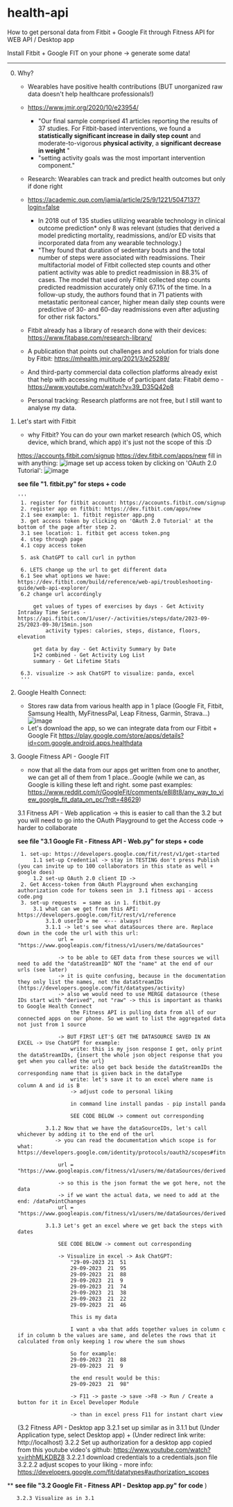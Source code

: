 # health-api
How to get personal data from Fitbit + Google Fit through Fitness API for WEB API / Desktop app

Install Fitbit + Google FIT on your phone -> generate some data!

----
0. Why?
    - Wearables have positive health contributions (BUT unorganized raw data doesn't help healthcare professionals!)
    - https://www.jmir.org/2020/10/e23954/
        - "Our final sample comprised 41 articles reporting the results of 37 studies. For Fitbit-based interventions, we found a **statistically significant increase in daily step count** and moderate-to-vigorous **physical activity**, a **significant decrease in weight** "
         - "setting activity goals was the most important intervention component."
     
           
    - Research: Wearables can track and predict health outcomes but only if done right
    - https://academic.oup.com/jamia/article/25/9/1221/5047137?login=false
      - In 2018 out of 135 studies utilizing wearable technology in clinical outcome prediction* only 8 was relevant (studies that derived a model predicting mortality, readmissions, and/or ED visits that incorporated data from any wearable technology.)
      - "They found that duration of sedentary bouts and the total number of steps were associated with readmissions. Their multifactorial model of Fitbit collected step counts and other patient activity was able to predict readmission in 88.3% of cases. The model that used only Fitbit collected step counts predicted readmission accurately only 67.1% of the time. In a follow-up study, the authors found that in 71 patients with metastatic peritoneal cancer, higher mean daily step counts were predictive of 30- and 60-day readmissions even after adjusting for other risk factors."
      
    - Fitbit already has a library of research done with their devices: https://www.fitabase.com/research-library/
    - A publication that points out challenges and solution for trials done by Fitbit: https://mhealth.jmir.org/2021/3/e25289/
    - And third-party commercial data collection platforms already exist that help with accessing multitude of participant data: Fitabit demo - https://www.youtube.com/watch?v=39_D35Q42p8 


    - Personal tracking:
        Research platforms are not free, but I still want to analyse my data.
         
1. Let's start with Fitbit
    - why Fitbit? You can do your own market research (which OS, which device, which brand, which app) it's just not the scope of this :D

    https://accounts.fitbit.com/signup
    https://dev.fitbit.com/apps/new
    fill in with anything: ![image](https://github.com/laszlo678/health-api/assets/105205264/66449295-4c7b-4859-8c8b-13368375c980)
    set up access token by clicking on 'OAuth 2.0 Tutorial': ![image](https://github.com/laszlo678/health-api/assets/105205264/f0336ff2-33ec-4cc5-82e8-a3b0d4a66313)



    **see file "1. fitbit.py" for steps + code**

       '''
        1. register for fitbit account: https://accounts.fitbit.com/signup
        2. register app on fitbit: https://dev.fitbit.com/apps/new
        2.1 see example: 1. fitbit register app.png
        3. get access token by clicking on 'OAuth 2.0 Tutorial' at the bottom of the page after step 2.
        3.1 see location: 1. fitbit get access token.png
        4. step through page
        4.1 copy access token
        
        5. ask ChatGPT to call curl in python
        
        6. LETS change up the url to get different data
        6.1 See what options we have: https://dev.fitbit.com/build/reference/web-api/troubleshooting-guide/web-api-explorer/
        6.2 change url accordingly
        
            get values of types of exercises by days - Get Activity Intraday Time Series - https://api.fitbit.com/1/user/-/activities/steps/date/2023-09-25/2023-09-30/15min.json
                activity types: calories, steps, distance, floors, elevation
        
            get data by day - Get Activity Summary by Date
            1+2 combined - Get Activity Log List
            summary - Get Lifetime Stats
        
        6.3. visualize -> ask ChatGPT to visualize: panda, excel
        '''

2. Google Health Connect:
   - Stores raw data from various health app in 1 place (Google Fit, Fitbit, Samsung Health, MyFitnessPal, Leap Fitness, Garmin, Strava...)
       ![image](https://github.com/laszlo678/health-api/assets/105205264/c351b4f3-8bda-4e92-a068-fd591b7d23b8)
   - Let's download the app, so we can integrate data from our Fitbit + Google Fit
         https://play.google.com/store/apps/details?id=com.google.android.apps.healthdata
     

3. Google Fitness API - Google FIT
     - now that all the data from our apps get written from one to another, we can get all of them from 1 place...Google
       (while we can, as Google is killing these left and right. some past examples: https://www.reddit.com/r/GoogleFit/comments/e8l8t8/any_way_to_view_google_fit_data_on_pc/?rdt=48629)

   3.1 Fitness API - Web application
       -> this is easier to call than the 3.2 but you will need to go into the OAuth Playground to get the Access code -> harder to collaborate

      **see file "3.1 Google Fit - Fitness API - Web.py" for steps + code**

        1. set-up: https://developers.google.com/fit/rest/v1/get-started
            1.1 set-up Credential -> stay in TESTING don't press Publish (you can invite up to 100 collaborators in this state as well + google does)
            1.2 set-up OAuth 2.0 client ID -> 
        2. Get Access-token from OAuth Playground when exchanging authorization code for tokens seen in  3.1 fitness api - access code.png 
        3. set-up requests  = same as in 1. fitbit.py
            3.1 what can we get from this API: https://developers.google.com/fit/rest/v1/reference
                3.1.0 userID = me  <--- always!
                3.1.1 -> let's see what dataSources there are. Replace down in the code the url with this url:
                    url = "https://www.googleapis.com/fitness/v1/users/me/dataSources"
                
                    -> to be able to GET data from these sources we will need to add the "dataStreamID" NOT the "name" at the end of our urls (see later)
                    -> it is quite confusing, because in the documentation they only list the names, not the dataStreamIDs (https://developers.google.com/fit/datatypes/activity)
                    -> also we would need to use MERGE datasource (these IDs start with "derived", not "raw" -> this is important as thanks to Google Health Connect
                        the Fitness API is pulling data from all of our connected apps on our phone. So we want to list the aggregated data not just from 1 source
                    
                    -> BUT FIRST LET'S GET THE DATASOURCE SAVED IN AN EXCEL -> Use ChatGPT for example:
                        write: this is my json response I get, only print the dataStreamIDs, {insert the whole json object response that you get when you called the url}
                        write: also get back beside the dataStreamIDs the corresponding name that is given back in the dataType
                        write: let's save it to an excel where name is column A and id is B
                        -> adjust code to personal liking
                
                        in command line install pandas - pip install panda
                
                        SEE CODE BELOW -> comment out corresponding
                    
                3.1.2 Now that we have the dataSourceIDs, let's call whichever by adding it to the end of the url
                   -> you can read the documentation which scope is for what: https://developers.google.com/identity/protocols/oauth2/scopes#fitness
           
                    url = "https://www.googleapis.com/fitness/v1/users/me/dataSources/derived:com.google.step_count.delta:com.google.android.gms:merge_step_deltas"
                
                    -> so this is the json format the we got here, not the data
                    -> if we want the actual data, we need to add at the end: /dataPointChanges
                    url = "https://www.googleapis.com/fitness/v1/users/me/dataSources/derived:com.google.step_count.delta:com.google.android.gms:merge_step_deltas/dataPointChanges"
                
                3.1.3 Let's get an excel where we get back the steps with dates
                
                    SEE CODE BELOW -> comment out corresponding
                
                    -> Visualize in excel -> Ask ChatGPT: 
                        "29-09-2023	21	51
                        29-09-2023	21	95
                        29-09-2023	21	88
                        29-09-2023	21	9
                        29-09-2023	21	74
                        29-09-2023	21	38
                        29-09-2023	21	22
                        29-09-2023	21	46
                        
                        This is my data
                
                        I want a vba that adds together values in column c if in column b the values are same, and deletes the rows that it calculated from only keeping 1 row where the sum shows
                
                        So for example:
                        29-09-2023	21	88
                        29-09-2023	21	9
                
                        the end result would be this:
                        29-09-2023	21	98"
                
                        -> F11 -> paste -> save ->F8 -> Run / Create a button for it in Excel Developer Module
                        
                        -> than in excel press F11 for instant chart view
   
   (3.2 Fitness API - Desktop app
       3.2.1 set up similar as in 3.1.1 but (Under Application type, select Desktop app) + (Under redirect link write: http://localhost)
       3.2.2 Set up authorization for a desktop app copied from this youtube video's github: https://www.youtube.com/watch?v=irhhMLKDBZ8
           3.2.2.1 download credentials to a credentials.json file
           3.2.2.2 adjust scopes to your liking - more info: https://developers.google.com/fit/datatypes#authorization_scopes

**         **see file "3.2 Google Fit - Fitness API - Desktop app.py" for code** )


       3.2.3 Visualize as in 3.1


        
